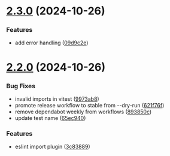# [2.3.0](https://github.com/ruchernchong/number-format/compare/v2.2.0...v2.3.0) (2024-10-26)


### Features

* add error handling ([09d9c2e](https://github.com/ruchernchong/number-format/commit/09d9c2e6a33e1472b92b64c97560ff363626f952))

# [2.2.0](https://github.com/ruchernchong/number-format/compare/v2.1.0...v2.2.0) (2024-10-26)

### Bug Fixes

- invalid imports in vitest ([9973ab8](https://github.com/ruchernchong/number-format/commit/9973ab867c7c84ed4a5b7f49fe8da23ae9b33749))
- promote release workflow to stable from --dry-run ([621f76f](https://github.com/ruchernchong/number-format/commit/621f76f02072c06ae00cbc412c8e1300c8c07d83))
- remove dependabot weekly from workflows ([893850c](https://github.com/ruchernchong/number-format/commit/893850c65dd3c6caac052c3ffbc683b7c97bee07))
- update test name ([65ec940](https://github.com/ruchernchong/number-format/commit/65ec94079fb66f0530401bdca496f0ebb90f32e0))

### Features

- eslint import plugin ([3c83889](https://github.com/ruchernchong/number-format/commit/3c83889e503b528092043893c276b1a5d61f6293))
